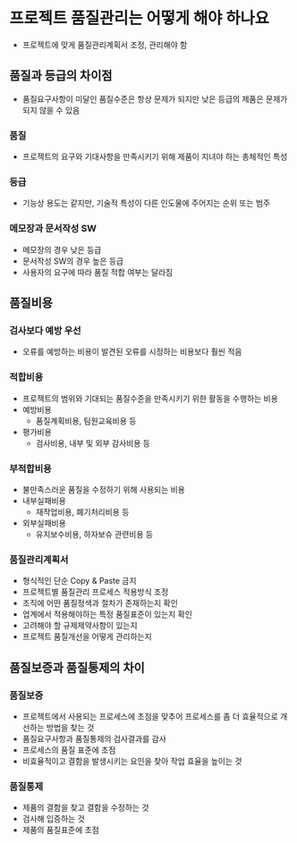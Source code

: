 # 프로젝트 품질관리는 어떻게 해야 하나요

- 프로젝트에 맞게 품질관리계획서 조정, 관리해야 함

## 품질과 등급의 차이점

- 품질요구사항이 미달인 품질수준은 항상 문제가 되지만 낮은 등급의 제품은 문제가 되지 않을 수 있음

### 품질

- 프로젝트의 요구와 기대사항을 만족시키기 위해 제품이 지녀야 하는 총체적인 특성 

### 등급

- 기능상 용도는 같지만, 기술적 특성이 다른 인도물에 주어지는 순위 또는 범주

### 메모장과 문서작성 SW

- 메모장의 경우 낮은 등급
- 문서작성 SW의 경우 높은 등급
- 사용자의 요구에 따라 품질 적합 여부는 달라짐

## 품질비용

### 검사보다 예방 우선

- 오류를 예방하는 비용이 발견된 오류를 시정하는 비용보다 훨씬 적음

### 적합비용

- 프로젝트의 범위와 기대되는 품질수준을 만족시키기 위한 활동을 수행하는 비용
- 예방비용
  - 품질계획비용, 팀원교육비용 등
- 평가비용
  - 검사비용, 내부 및 외부 감사비용 등

### 부적합비용

- 불만족스러운 품질을 수정하기 위해 사용되는 비용
- 내부실패비용
  - 재작업비용, 폐기처리비용 등
- 외부실패비용
  - 유지보수비용, 하자보슈 관련비용 등

### 품질관리계획서

- 형식적인 단순 Copy & Paste 금지
- 프로젝트별 품질관리 프로세스 적용방식 조정
- 조직에 어떤 품질정색과 절차가 존재하는지 확인
- 업계에서 적용해야하는 특정 품질표준이 있는지 확인
- 고려해야 할 규제제약사항이 있는지
- 프로젝트 품질개선을 어떻게 관리하는지

## 품질보증과 품질통제의 차이

### 품질보증

- 프로젝트에서 사용되는 프로세스에 초점을 맞추어 프로세스를 좀 더 효율적으로 개선하는 방법을 찾는 것
- 품질요구사항과 품질통제의 검사결과를 감사
- 프로세스의 품질 표준에 초점
- 비효율적이고 결함을 발생시키는 요인을 찾아 작업 효율을 높이는 것

### 품질통제

- 제품의 결함을 찾고 결함을 수정하는 것
- 검사해 입증하는 것
- 제품의 품질표준에 초점
